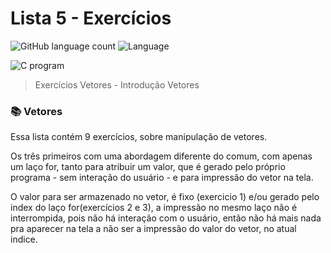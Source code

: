 # Lista 5 - Exercícios



![GitHub language count](https://img.shields.io/github/languages/count/yxav/proglogic?style=for-the-badge)
![Language](https://img.shields.io/badge/Language-C-blue?style=for-the-badge&logo=appveyor)


<img src="https://cdn.hswstatic.com/gif/c-program.jpg" alt="C program">

> Exercícios Vetores - Introdução Vetores

### 📚  Vetores

Essa lista contém 9 exercícios, sobre manipulação de vetores. 

Os três primeiros com uma abordagem diferente do comum, com apenas um laço for, tanto para atribuir um valor, que é gerado pelo próprio programa - sem interação do usuário - e para impressão do vetor na tela. 

O valor para ser armazenado no vetor, é fixo (exercicio 1) e/ou gerado pelo index do laço for(exercícios 2 e 3), a impressão no mesmo laço não é interrompida, pois não há interação com o usuário, então não há mais nada pra aparecer na tela a não ser a impressão do valor do vetor, no atual indice. 





